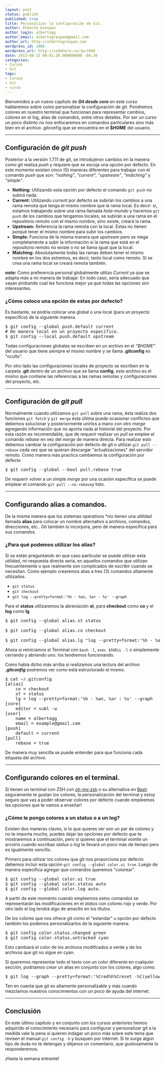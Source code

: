 ```yaml
---
layout: post
status: publish
published: true
title: Personalizar la configuración de Git.
author: Alberto Grespan
author_login: albertogg
author_email: albertogrespan@gmail.com
author_url: http://albertogrespan.com
wordpress_id: 1986
wordpress_url: http://codehero.co/?p=1986
date: 2013-08-15 00:01:20.000000000 -04:30
categories:
- Cursos
- Git
tags:
- Cursos
- Git
- curso
---
```

<p>Bienvenidos a un nuevo capítulo de <strong><em>Git desde cero</em></strong> en este <em>curso</em> hablaremos sobre como personalizar la configuración de git. Pondremos colores en nuestro terminal que funcionan para representar cambios, colores en el log, alias de comandos, entre otros detalles. Por ser un <em>curso</em> un poco distinto no nos enfocaremos en comandos particulares sino más bien en el archivo .gitconfig que se encuentra en el <strong>$HOME</strong> del usuario.</p>

<hr />

<h2>Configuración de <em>git push</em></h2>

<p>Posterior a la versión 1.7.11 de git, se introdujeron cambios en la manera como git realiza <em>push</em> y requiere que se escoja una opción por defecto. En este momento existen cinco (5) maneras diferentes para trabajar con el comando <em>push</em> que son: <em>"nothing"</em>, <em>"current"</em>, <em>"upstream"</em>, <em>"matching"</em> y <em>"simple"</em>.</p>

<ul>
<li><strong>Nothing:</strong> Utilizando esta opción por defecto el comando <code>git push</code> no subirá nada.</li>
<li><strong>Current:</strong> Utilizando <em>current</em> por defecto se subirán los cambios a una rama remota que tenga el mismo nombre que la rama local. Es decir: si, estamos trabajando sobre una rama llamada <em>hola-mundo</em> y hacemos <code>git push</code> de los cambios que tengamos locales, se subirán a una rama en el repositorio remoto con el mismo nombre, sino existe, creará la rama.</li>
<li><strong>Upstream:</strong> Referencia la rama remota con la local. Estas no tienen porqué tener el mismo nombre para subir los cambios.</li>
<li><strong>Simple:</strong> Funciona de la misma manera que <em>upstream</em> pero se niega completamente a subir la información si la rama que está en el repositorio remoto no existe o no se llama igual que la local.</li>
<li><strong>Matching:</strong> Absolutamente todas las ramas deben tener el mismo nombre en los dos extremos, es decir, tanto local como remoto. Si se crea una rama local se creará remota también.</li>
</ul>

<p><strong><em>nota:</em></strong> Como preferencia personal globalmente utilizo <em>Current</em> ya que se adapta más a mi manera de trabajar. En todo caso, sería adecuado que vayan probando cual les funciona mejor ya que todas las opciones son interesantes.</p>

<h3>¿Cómo coloco una opción de estas por defecto?</h3>

<p>Es bastante, se podría colocar una global o una local (para un proyecto específico) de la siguiente manera.</p>

<pre>$ git config --global push.default current
# De manera local en un proyecto específico.
$ git config --local push.default upstream
</pre>

<p>Todas configuraciones globales se escriben en un archivo en el <em>"$HOME"</em> del usuario que tiene siempre el mismo nombre y se llama <strong>.gitconfig</strong> es "oculto".</p>

<p>Por otro lado las configuraciones locales de proyecto se escriben en la carpeta <strong>.git</strong> dentro de un archivo que se llama <strong>config</strong>, este archivo es el mismo que contiene las referencias a las ramas remotas y configuraciones del proyecto, etc.</p>

<hr />

<h2>Configuración de <em>git pull</em></h2>

<p>Normalmente cuando utilizamos <code>git pull</code> sobre una rama, ésta realiza dos funciones <code>git fetch</code> y <code>git merge</code> ésta última puede ocasionar conflictos que debemos solucionar y posteriormente unirlos a mano con otro <em>merge</em> agregando información que no aporta nada al historial del proyecto. Por esta razón es recomendable, que de requerir realizar un <em>pull</em> se emplee el comando <em>rebase</em> en vez del <em>merge</em> de manera directa. Para realizar esto debemos cambiar la configuración por defecto de git o utilizar <code>git pull --rebase</code> cada vez que se quieran descargar "actualizaciones" del servidor remoto. Como manera más practica cambiemos la configuración por defecto</p>

<pre>$ git config --global --bool pull.rebase true
</pre>

<p>De requerir volver a un simple <em>merge</em> por una ocasión específica se puede emplear el comando <code>git pull --no-rebase</code>y listo.</p>

<hr />

<h2>Configurando alias a comandos.</h2>

<p>De la misma manera que los sistemas operativos *nix tienen una utilidad llamada <strong>alias</strong> para colocar un nombre alternativo a archivos, comandos, direcciones, etc.. Git también lo incorpora, pero de manera específica para sus comandos.</p>

<h3>¿Para qué podemos utilizar los alias?</h3>

<p>Si se están preguntando en que caso particular se puede utilizar esta utilidad, mi respuesta directa sería, en aquellos comandos que utilizan frecuentemente o que realmente son complicados de escribir cuando se necesitan. Como ejemplo crearemos alias a tres (3) comandos altamente utilizados.</p>

<ul>
<li><code>git status</code></li>
<li><code>git checkout</code></li>
<li><code>git log --pretty=format:'%h - %an, %ar - %s' --graph</code></li>
</ul>

<p>Para el <strong>status</strong> utilizaremos la abreviación <strong>st</strong>, para <strong>checkout</strong> como <strong>co</strong> y el <strong>log</strong> como <strong>lg</strong>.</p>

<pre>$ git config --global alias.st status

$ git config --global alias.co checkout

$ git config --global alias.lg "log --pretty=format:'%h - %an, %ar : %s' --graph"
</pre>

<p>Ahora si reiniciamos el Terminal con <code>bash -l</code>, <code>exec $SHELL -l</code> o simplemente cerrando y abriendo uno. los tendremos funcionando.</p>

<p>Como había dicho más arriba si realizamos una lectura del archivo <strong><em>.gitconfig</em></strong> podremos ver como está estructurado el mismo.</p>

<pre>$ cat ~/.gitconfig
[alias]
    co = checkout
    st = status
    lg = log --pretty=format:'%h - %an, %ar : %s' --graph
[core]
    editor = subl -w
[user]
    name = albertogg
    email = example@gmail.com
[push]
    default = current
[pull]
    rebase = true
</pre>

<p>De manera muy sencilla se puede entender para que funciona cada etiqueta del archivo.</p>

<hr />

<h2>Configurando colores en el terminal.</h2>

<p>Si tienen un terminal con ZSH con <a href="http://codehero.co/como-lo-hago-instalar-oh-my-zsh/">oh-my-zsh</a> o su alternativa en <a href="https://github.com/revans/bash-it">Bash</a> seguramente te gustan los colores, la personalización del terminal y estoy seguro que vas a poder observar colores por defecto cuando empleemos las opciones que te vamos a enseñar!</p>

<h3>¿Cómo le pongo colores a un status o a un log?</h3>

<p>Existen dos maneras claves, si lo que quieres ver son un par de colores y no te importa mucho, puedes dejar las opciones por defecto que te mostraremos a continuación, pero si quieres que el terminal vomite un arcoiris cuando escribas <em>status</em> o <em>log</em> te llevará un poco más de tiempo pero es igualmente sencillo.</p>

<p>Primero para utilizar los colores que git nos proporciona por defecto debemos incluir esta opción <code>git config --global color.ui true</code>. Luego de manera específica agregar que comandos queremos "colorear".</p>

<pre>$ git config --global color.ui true
$ git config --global color.status auto
$ git config --global color.log auto.
</pre>

<p>A partir de este momento cuando empleemos estos comandos se representarán las modificaciones en el <em>status</em> con colores rojo y verde. Por otro lado el log tendrá algo de amarillo en los títulos.</p>

<p>De los colores que nos ofrece git como el "estandar" u opción por defecto también los podemos personalizarlos de la siguiente manera:</p>

<pre>$ git config color.status.changed green
$ git config color.status.untracked cyan
</pre>

<p>Esto cambiará el color de los archivos modificados a verde y de los archivos que git no sigue en cyan.</p>

<p>Si queremos representar todo el texto con un color diferente en cualquier sección, podríamos crear un alias en conjunto con los colores, algo como:</p>

<pre>$ git log --graph --pretty=format:'%Cred%h%Creset -%C(yellow)%d%Creset %s %Cgreen(%cr) %C(bold blue)&lt;%an>%Creset' --abbrev-commit
</pre>

<p>Ten en cuenta que git es altamente personalizable y más cuando mezclamos nuestros conocimientos con un poco de ayuda del internet.</p>

<hr />

<h2>Conclusión</h2>

<p>En este último capítulo y en conjunto con los cursos anteriores hemos adquirido el conocimiento necesario para configurar y personalizar git a la medida vale la pena si quieren indagar un poco más sobre este tema que revisen el manual <code>git config -h</code> y busquen por internet. Si te surge algún tipo de duda no te detengas y déjanos un comentario, que gustosamente lo responderemos.</p>

<p>¡Hasta la semana entrante!</p>
